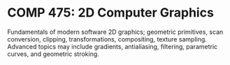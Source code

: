 # COMP 475: 2D Computer Graphics

Fundamentals of modern software 2D graphics; geometric primitives, scan conversion, clipping, transformations, compositing, texture sampling. Advanced topics may include gradients, antialiasing, filtering, parametric curves, and geometric stroking.